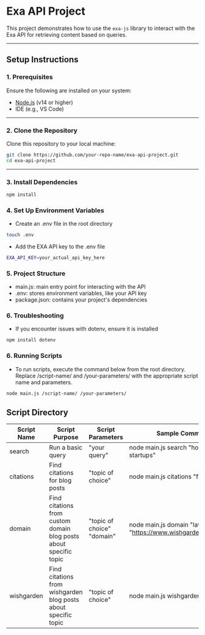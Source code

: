 # Exa API Project

This project demonstrates how to use the `exa-js` library to interact with the Exa API for retrieving content based on queries.

---

## **Setup Instructions**

### 1. Prerequisites
Ensure the following are installed on your system:
- [Node.js](https://nodejs.org/) (v14 or higher)
- IDE (e.g., VS Code)

---

### 2. Clone the Repository
Clone this repository to your local machine:
```bash
git clone https://github.com/your-repo-name/exa-api-project.git
cd exa-api-project
```
---

### 3. Install Dependencies
```bash
npm install
```

### 4. Set Up Environment Variables
- Create an .env file in the root directory
```bash
touch .env
```
- Add the EXA API key to the .env file
```bash
EXA_API_KEY=your_actual_api_key_here
```

### 5. Project Structure
- main.js: main entry point for interacting with the API
- .env: stores environment variables, like your API key
- package.json: contains your project's dependencies 


### 6. Troubleshooting
- If you encounter issues with dotenv, ensure it is installed
```bash
npm install dotenv
```


### 6. Running Scripts
- To run scripts, execute the command below from the root directory. Replace /script-name/ and /your-parameters/ with the appropriate script name and parameters.

```bash
node main.js /script-name/ /your-parameters/
```

## Script Directory
| Script Name   | Script Purpose                                                     | Script Parameters            | Sample Command                                                            |
|---------------|--------------------------------------------------------------------|------------------------------|---------------------------------------------------------------------------|
| search        | Run a basic query                                                  | "your query"                 | node main.js search "hottest AI startups"                                 |
| citations     | Find citations for blog posts                                      | "topic of choice"            | node main.js citations "fast fashion"                                     |
| domain        | Find citations from custom domain blog posts about specific topic  | "topic of choice" "domain"   | node main.js domain "lavender" "https://www.wishgardenherbs.com/"         |
| wishgarden    | Find citations from wishgarden blog posts about specific topic     | "topic of choice"            | node main.js wishgarden "lavender"                                        |